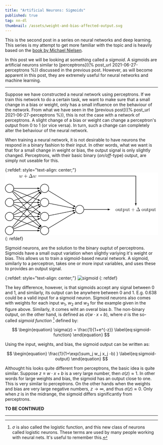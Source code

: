 ```yaml
---
title: "Artificial Neurons: Sigmoids"
published: true
tag: nn-dl
thumbnail: /assets/weight-and-bias-affected-output.svg
---
```


This is the second post in a series on neural networks and deep learning. This
series is my attempt to get more familiar with the topic and is heavily based on
the [book by Michael Nielsen](http://neuralnetworksanddeeplearning.com/).

In this post we will be looking at something called a *sigmoid*. A sigmoids are
artificial neurons similar to [perceptrons]({% post_url
2021-06-27-perceptrons %})  discussed in the previous post. However, as will
become apparent in this post, they are extremely useful for neural networks and
machine learning.

<hr>

Suppose we have constructed a neural network using perceptrons. If we train this
network to do a certain task, we want to make sure that a small change in a bias
or weight, only has a small influence on the behaviour of the network. From what
we have seen in the [previous post]({% post_url 2021-06-27-perceptrons %}), this
is not the case with a network of perceptrons. A slight change of a bias or
weight can change a perceptron's output from 0 to 1 (or vice versa). In turn,
such a change can completely alter the behaviour of the neural network.

When training a neural network, it is not desirable to have neurons the respond
in a binary fashion to their input. In other words, what we want is that for a
small change in weight or bias, the output signal is only slightly changed.
Perceptrons, with their basic binary (*on/off*-type) output, are simply not
useable for this.


{:refdef: style="text-align: center;"}
![weights and biasn](/assets/weight-and-bias-affected-output.svg)
{: refdef}

Sigmoid neurons, are the solution to the binary ouptut of perceptrons. Sigmoids have a small ouput variation when slightly variying it's weight or bias. This allows us to train a sigmoid-based neural network. A sigmoid, similarly to a perceptron, takes one or more input variables, and uses these to provides an output signal.

{:refdef: style="text-align: center;"}
![sigmoid](/assets/sigmoid.svg)
{: refdef}

The key difference, however, is that sigmoids accept any signal between 0 and 1, and similarly, its output can be anywhere between 0 and 1. E.g. 0.638 could be a valid input for a sigmoid neuron. Sigmoid neurons also comes with weights for each input $w_1$, $w_2$ and $w_3$ for the example given in the figure above. Similarly, it comes wiht an overal bias $b$. The non-binary output, on the other hand, is defined as $\sigma (w\cdot x + b)$, where $\sigma$ is the so-called *sigmoid function* [^1] defined by:

$$ \begin{equation}
\sigma(z) = \frac{1}{1+e^{-z}}
\label{eq:sigmoid-function}
 \end{equation} $$

Using the input, weights, and bias, the sigmoid output can be written as:

$$ \begin{equation}
\frac{1}{1+\exp(\sum_j w_j x_j -b) }
\label{eq:sigmoid-output}
 \end{equation} $$

 Althought his looks quite different from perceptrons, the basic idea is quite similar. Suppose $z\equiv w \cdot x +b$ is a very large number, then $\sigma(z)\approx 1$. In other words for large weights and bias, the sigmoid has an output close to one. This is very similar to perceptrons. On the other hands when the weights and bias are very large negative numbers, $z \to \infty$, and thus $\sigma(z)\approx 0$. Only when $z$ is in the midrange, the sigmoid differs significantly from perceptrons.

**TO BE CONTINUED**

[^1]: $\sigma$ is also called the logistic function, and this new class of neurons called logistic neurons. These terms are used by many people working with neural nets. It's useful to remember this.

<hr>
